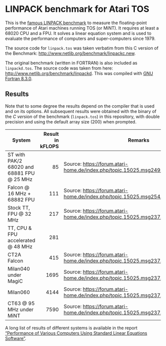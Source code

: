 # LINPACK benchmark for Atari TOS

This is the [famous LINPACK benchmark](https://en.wikipedia.org/wiki/LINPACK_benchmarks) to measure the floating-point performance of Atari machines running TOS (or MiNT). It requires at least a 68020 CPU and a FPU. It solves a linear equation system and is used to evaluate the performance of computers and super-computers since 1979.

The source code for `linpack.tos` was taken verbatim from this C version of the Benchmark: http://www.netlib.org/benchmark/linpackc.new.

The original benchmark (written in FORTRAN) is also included as `linpackd.tos`. The source code was taken from here: http://www.netlib.org/benchmark/linpackd. This was compiled with [GNU Fortran 8.3.0](http://tho-otto.de/crossmint.php).

## Results

Note that to some degree the results depend on the compiler that is used and on its options. All subsequent results were obtained with the binary of the *C version* of the benchmark (`linpack.tos`) in this repository, with double precision and using the default array size (200) when prompted.

System | Result in kFLOPS | Remarks
--- | ---: | ---
ST with PAK/2 68020 and 68881 FPU @ 25 MHz | 85 | Source: https://forum.atari-home.de/index.php/topic,15025.msg249259.html#msg249259
Falcon @ 16 MHz + 68882 FPU | 111 | Source: https://forum.atari-home.de/index.php/topic,15025.msg254358.html#msg254358
Stock TT, FPU @ 32 MHz | 217 | Source: https://forum.atari-home.de/index.php/topic,15025.msg237349.html#msg237349
TT, CPU & FPU accelerated @ 48 MHz | 281 |
CT2A Falcon | 415 | Source: https://forum.atari-home.de/index.php/topic,15025.msg237349.html#msg237349
Milan040 under MagiC | 1695 | Source: https://forum.atari-home.de/index.php/topic,15025.msg237349.html#msg237349
Milan060 | 4144 | Source: https://forum.atari-home.de/index.php/topic,15025.msg237349.html#msg237349
CT63 @ 95 MHz under MiNT | 7590 | Source: https://forum.atari-home.de/index.php/topic,15025.msg237349.html#msg237349

A long list of results of different systems is available in the report [“Performance of Various Computers Using Standard Linear Equations Software”](https://www.netlib.org/benchmark/performance.pdf).
